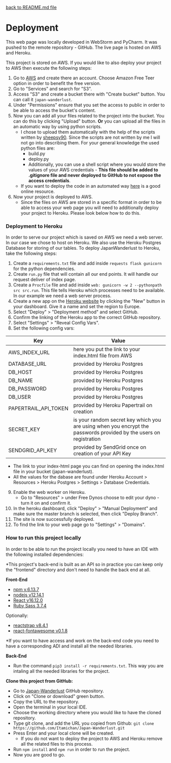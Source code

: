 
[back to README.md file](../README.md)

# Deployment

This web page was locally developed in WebStorm and PyCharm. It was pushed to the remote repository - GitHub. The live page is hosted on AWS and Heroku. 

This project is stored on AWS. If you would like to also deploy your project to AWS then execute the following steps:

1. Go to [AWS](https://aws.amazon.com/) and create there an account. Choose Amazon Free Teer option in order to benefit the free version.
2. Go to "Services" and search for "S3".
3. Access "S3" and create a bucket there with "Create bucket" button. You can call it `japan-wanderlust`.
4. Under "Permissions" ensure that you set the access to public in order to be able to access the bucket's content.
5. Now you can add all your files related to the project into the bucket. You can do this by clicking "Upload" button. **Or** you can upload all the files in an automatic way by using python scripts.
    * I chose to upload them automatically with the help of the scripts written by [sheepsy90](https://github.com/sheepsy90). Since the scripts are not written by me I will not go into describing them. For your general knowledge the used python files are:
        * build.py
        * deploy.py
        * Additionally, you can use a shell script where you would store the values of your AWS credentials - **This file should be added to .gitignore file and never deployed to GitHub to not expose the access credentials**.
    * If you want to deploy the code in an automated way [here](https://www.freecodecamp.org/news/automated-deployment-in-aws-5aadc2e708a9/) is a good online resource.
6. Now your project is deployed to AWS.
    * Since the files on AWS are stored in a specific format in order to be able to access your web page you will need to additionally deploy your project to Heroku. Please look below how to do this.

### Deployment to Heroku

In order to serve our project which is saved on AWS we need a web server. In our case we chose to host on Heroku.
We also use the Heroku Postgres Database for storing of our tables.
To deploy JapanWanderlust to Heroku, take the following steps:

1. Create a `requirements.txt` file and add inside `requests flask gunicorn` for the python dependencies.
2. Create `run.py` file that will contain all our end points. It will handle our request deliver of index page.
3. Create a `Procfile` file and add inside `web: gunicorn -w 2 --pythonpath src src.run`. This file tells Heroku which processes need to be available. In our example we need a web server process.
4. Create a new app on the [Heroku website](https://dashboard.heroku.com/apps) by clicking the "New" button in your dashboard. Give it a name and set the region to Europe.
5. Select "Deploy" > "Deployment method" and select GitHub.
6. Confirm the linking of the Heroku app to the correct GitHub repository.
7. Select "Settings" > "Reveal Config Vars".
8. Set the following config vars:

|  **Key** | **Value**  |
|---|---|
| AWS_INDEX_URL | here you put the link to your index.html file from AWS  | 
| DATABASE_URL  | provided by Heroku Postgres | 
| DB_HOST | provided by Heroku Postgres |
| DB_NAME | provided by Heroku Postgres |
| DB_PASSWORD | provided by Heroku Postgres |
| DB_USER | provided by Heroku Postgres |
| PAPERTRAIL_API_TOKEN | provided by Heroku Papertrail on creation |
| SECRET_KEY | is your random secret key which you are using when you encrypt the passwords provided by the users on registration |
| SENDGRID_API_KEY | provided by SendGrid once on creation of your API Key |
        
* The link to your index-html page you can find on opening the index.html file in your bucket (japan-wanderlust).
* All the values for the dabase are found under Heroku Account > Resources > Heroku Postgres > Settings > Database Credentials.

9. Enable the web worker on Heroku.
    * Go to "Resources" > under Free Dynos choose to edit your dyno - turn it on and confirm it.
10. In the heroku dashboard, click "Deploy" > "Manual Deployment" and make sure the master branch is selected, then click "Deploy Branch".
11. The site is now successfully deployed.
12. To find the link to your web page go to "Settings" > "Domains".

### How to run this project locally

In order to be able to run the project locally you need to have an IDE with the following installed dependencies:

*This project's back-end is built as an API so in practice you can keep only the "frontend" directory and don't need to handle the back end at all.

**Front-End**  
* [npm v.6.13.7](https://www.npmjs.com/)
* [nodejs v12.14.1](https://nodejs.org/en/)
* [React v16.12.0](https://reactjs.org/)
* [Ruby Sass 3.7.4](https://sass-lang.com/)

Optionally:
* [reactstrap v8.4.1](https://reactstrap.github.io/)
* [react-fontawesome v0.1.8](https://github.com/FortAwesome/react-fontawesome)

*If you want to have access and work on the back-end code you need to have a corresponding ADI and install all the needed libraries.

**Back-End**
* Run the command `pip3 install -r requirements.txt`. This way you are intaling all the needed libraries for the project.

**Clone this project from GitHub:**

* Go to [Japan-Wanderlust](https://github.com/Itamichan/Japan-Wanderlust) GitHub repository.
* Click on "Clone or download" green button.
* Copy the URL to the repository.
* Open the terminal in your local IDE.
* Choose the working directory where you would like to have the cloned repository.
* Type git clone, and add the URL you copied from Github: `git clone https://github.com/Itamichan/Japan-Wanderlust.git`
* Press Enter and your local clone will be created.
    * If you do not want to deploy the project to AWS and Heroku remove all the related files to this process.
* Run `npm install` and `npm run` in order to run the project.
* Now you are good to go.